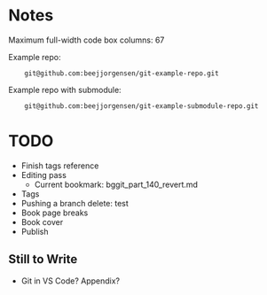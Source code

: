 # Notes

Maximum full-width code box columns: 67

Example repo:
```
    git@github.com:beejjorgensen/git-example-repo.git
```

Example repo with submodule:
```
    git@github.com:beejjorgensen/git-example-submodule-repo.git
```

# TODO

* Finish tags reference
* Editing pass
  * Current bookmark: bggit_part_140_revert.md
* Tags
* Pushing a branch delete: test
* Book page breaks
* Book cover
* Publish

## Still to Write

* Git in VS Code? Appendix?
